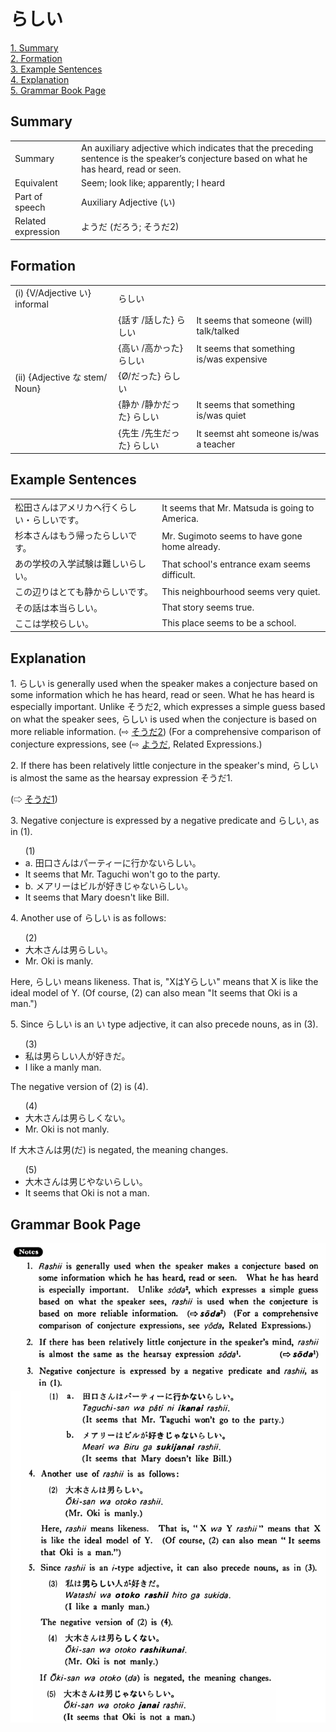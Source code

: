 # らしい

[1. Summary](#summary)<br>
[2. Formation](#formation)<br>
[3. Example Sentences](#example-sentences)<br>
[4. Explanation](#explanation)<br>
[5. Grammar Book Page](#grammar-book-page)<br>


## Summary

<table><tr>   <td>Summary</td>   <td>An auxiliary adjective which indicates that the preceding sentence is the speaker’s conjecture based on what he has heard, read or seen.</td></tr><tr>   <td>Equivalent</td>   <td>Seem; look like; apparently; I heard</td></tr><tr>   <td>Part of speech</td>   <td>Auxiliary Adjective (い)</td></tr><tr>   <td>Related expression</td>   <td>ようだ (だろう; そうだ2)</td></tr></table>

## Formation

<table class="table"> <tbody><tr class="tr head"> <td class="td"><span class="numbers">(i)</span> <span> <span class="bold">{V/Adjective い}    informal</span></span></td> <td class="td"><span class="concept">らしい</span> </td> <td class="td"><span>&nbsp;</span></td> </tr> <tr class="tr"> <td class="td"><span>&nbsp;</span></td> <td class="td"><span>{話す /話した} <span class="concept">らしい</span></span></td> <td class="td"><span>It    seems that someone (will) talk/talked</span></td> </tr> <tr class="tr"> <td class="td"><span>&nbsp;</span></td> <td class="td"><span>{高い /高かった} <span class="concept">らしい</span></span></td> <td class="td"><span>It    seems that something is/was expensive</span></td> </tr> <tr class="tr head"> <td class="td"><span class="numbers">(ii)</span> <span> <span class="bold">{Adjective な stem/   Noun}</span></span></td> <td class="td"><span>{</span><span class="concept">Ø</span><span>/<span class="concept">だった</span>} <span class="concept">らしい</span></span></td> <td class="td"><span>&nbsp;</span></td> </tr> <tr class="tr"> <td class="td"><span>&nbsp;</span></td> <td class="td"><span>{静か /静か<span class="concept">だった</span>} <span class="concept">らしい</span></span></td> <td class="td"><span>It    seems that something is/was quiet</span></td> </tr> <tr class="tr"> <td class="td"><span>&nbsp;</span></td> <td class="td"><span>{先生 /先生<span class="concept">だった</span>} <span class="concept">らしい</span></span></td> <td class="td"><span>It    seemst aht someone is/was a teacher</span></td> </tr></tbody></table>

## Example Sentences

<table><tr>   <td>松田さんはアメリカへ行くらしい・らしいです。</td>   <td>It seems that Mr. Matsuda is going to America.</td></tr><tr>   <td>杉本さんはもう帰ったらしいです。</td>   <td>Mr. Sugimoto seems to have gone home already.</td></tr><tr>   <td>あの学校の入学試験は難しいらしい。</td>   <td>That school's entrance exam seems difficult.</td></tr><tr>   <td>この辺りはとても静からしいです。</td>   <td>This neighbourhood seems very quiet.</td></tr><tr>   <td>その話は本当らしい。</td>   <td>That story seems true.</td></tr><tr>   <td>ここは学校らしい。</td>   <td>This place seems to be a school.</td></tr></table>

## Explanation

<p>1. <span class="cloze">らしい</span> is generally used when the speaker makes a conjecture based on some information which he has heard, read or seen. What he has heard is especially important. Unlike そうだ2, which expresses a simple guess based on what the speaker sees, <span class="cloze">らしい</span> is used when the conjecture is based on more reliable information. (⇨ <a href="#㊦ そうだ (2)">そうだ2</a>) (For a comprehensive comparison of conjecture expressions, see (⇨ <a href="#㊦ ようだ">ようだ</a>, Related Expressions.)</p>  <p>2. If there has been relatively little conjecture in the speaker's mind, <span class="cloze">らしい</span> is almost the same as the hearsay expression そうだ1.</p>   <p>(⇨ <a href="#㊦ そうだ (1)">そうだ1</a>)</p>  <p>3. Negative conjecture is expressed by a negative predicate and <span class="cloze">らしい</span>, as in (1).</p>  <ul>(1) <li>a. 田口さんはパーティーに行かない<span class="cloze">らしい</span>。</li> <li>It seems that Mr. Taguchi won't go to the party.</li> <div class="divide"></div> <li>b. メアリーはビルが好きじゃない<span class="cloze">らしい</span>。</li> <li>It seems that Mary doesn't like Bill.</li> </ul>  <p>4. Another use of <span class="cloze">らしい</span> is as follows:</p>  <ul>(2) <li>大木さんは男<span class="cloze">らしい</span>。</li> <li>Mr. Oki is manly.</li> </ul>  <p>Here, <span class="cloze">らしい</span> means likeness. That is, "XはY<span class="cloze">らしい</span>" means that X is like the ideal model of Y. (Of course, (2) can also mean "It seems that Oki is a man.")</p>  <p>5. Since <span class="cloze">らしい</span> is an い type adjective, it can also precede nouns, as in (3).</p>  <ul>(3) <li>私は男<span class="cloze">らしい</span>人が好きだ。</li> <li>I like a manly man.</li> </ul>  <p>The negative version of (2) is (4).</p>  <ul>(4) <li>大木さんは男<span class="cloze">らしくない</span>。</li> <li>Mr. Oki is not manly.</li> </ul>  <p>If 大木さんは男(だ) is negated, the meaning changes.</p>  <ul>(5) <li>大木さんは男じやない<span class="cloze">らしい</span>。</li> <li>It seems that Oki is not a man.</li> </ul>

## Grammar Book Page

![](../img/Basicらしい.png)


